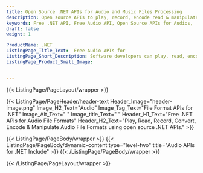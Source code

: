 ```yaml
---
title: Open Source .NET APIs for Audio and Music Files Processing
description: Open source APIs to play, record, encode read & manipulate Audio file formats using .NET
keywords: Free .NET API, Free Audio API, Open Source APIs for Audios, .NET Audio API, Create Free Audio, Convert Audio Free, Encode Audio Free, Convert MP3 Free, Free MP3 Converter, Free MP3 Encoder
draft: false
weight: 1

ProductName: .NET
ListingPage_Title_Text:  Free Audio APIs for
ListingPage_Short_Description: Software developers can play, read, encode, record, convert &amp; manipulate Audio files via open source .NET libraries.
ListingPage_Product_Small_Image: 


---
```


{{< ListingPage/PageLayout/wrapper >}}

{{< ListingPage/PageHeader/header-text
Header_Image="header-image.png"
Image_H2_Text="Audio"
Image_Tag_Text="File Format APIs for .NET"
Image_Alt_Text=" "
Image_title_Text=" "
Header_H1_Text="Free .NET APIs for Audio File Formats"
Header_H2_Text="Play, Read, Record, Convert, Encode & Manipulate Audio File Formats using open source .NET APIs." >}}

{{< ListingPage/PageBody/wrapper >}}
{{< ListingPage/PageBody/dynamic-content type="level-two" title="Audio APIs for .NET Include" >}}
{{< /ListingPage/PageBody/wrapper >}}

{{< /ListingPage/PageLayout/wrapper >}}